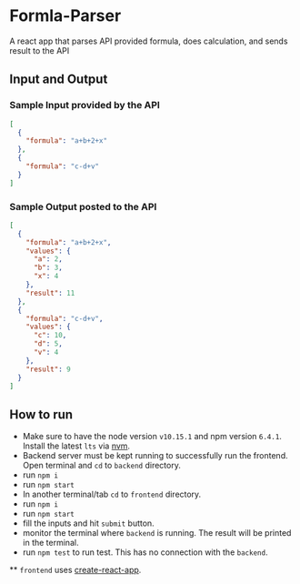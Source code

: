 # Formla-Parser
A react app that parses API provided formula, does calculation, and sends result to the API

## **Input and Output**

### Sample Input provided by the API
```Json
[
  {
    "formula": "a+b+2+x"
  },
  {
    "formula": "c-d+v"
  }	
]
```

### Sample Output posted to the API
```Json
[
  {
    "formula": "a+b+2+x",
    "values": {
      "a": 2,
      "b": 3,
      "x": 4
    },
    "result": 11
  },
  {
    "formula": "c-d+v",
    "values": {
      "c": 10,
      "d": 5,
      "v": 4
    },
    "result": 9
  }	
]
```

## **How to run**

- Make sure to have the node version `v10.15.1` and npm version `6.4.1`. Install the latest `lts` via [nvm](https://github.com/creationix/nvm).
- Backend server must be kept running to successfully run the frontend. Open terminal and `cd` to `backend` directory.
- run `npm i`
- run `npm start`
- In another terminal/tab `cd` to `frontend` directory.
- run `npm i`
- run `npm start`
- fill the inputs and hit `submit` button.
- monitor the terminal where `backend` is running. The result will be printed in the terminal.
- run `npm test` to run test. This has no connection with the `backend`.

** `frontend` uses [create-react-app](https://facebook.github.io/create-react-app/).